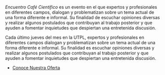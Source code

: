 _Encuentro Café Científico_ es un evento en el que expertos y profesionales en diferentes campos, dialogan y problematizan sobre un tema actual de una forma diferente e informal. Su finalidad de escuchar opiniones diversas y realizar algunos postulados que contribuyan al trabajo posterior y que ayuden a fomentar inquietudes que despiertan una entretenida discusión.

Cada último jueves del mes en la UTPL, expertos y profesionales en diferentes campos dialogan y problematizan sobre un tema actual de una forma diferente e informal. Su finalidad es escuchar opiniones diversas y realizar algunos postulados que contribuyan al trabajo posterior y que ayuden a fomentar inquietudes que despiertan una entretenida discusión.

- [Conoce Nuestra Oferta](https://firebasestorage.googleapis.com/v0/b/innovaciondocente-utpl.appspot.com/o/acerca-nosotros%2FCalendario%20Cafe%C3%AC%20Cienti%C3%ACfico%202019.png?alt=media&token=d0deab6d-5ebc-4d07-8cfc-1d40bc534d1e)
